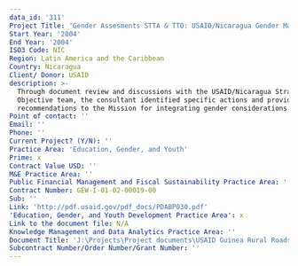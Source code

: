 ```yaml
---
data_id: '311'
Project Title: 'Gender Assesments STTA & TTO: USAID/Nicaragua Gender Mainstreaming (TDY 30)'
Start Year: '2004'
End Year: '2004'
ISO3 Code: NIC
Region: Latin America and the Caribbean
Country: Nicaragua
Client/ Donor: USAID
description: >-
  Through document review and discussions with the USAID/Nicaragua Strategic
  Objective team, the consultant identified specific actions and provided
  recommendations to the Mission for integrating gender considerations.
Point of contact: ''
Email: ''
Phone: ''
Current Project? (Y/N): ''
Practice Area: 'Education, Gender, and Youth'
Prime: x
Contract Value USD: ''
M&E Practice Area: ''
Public Financial Management and Fiscal Sustainability Practice Area: ''
Contract Number: GEW-I-01-02-00019-00
Sub: ''
Link: 'http://pdf.usaid.gov/pdf_docs/PDABP030.pdf'
'Education, Gender, and Youth Development Practice Area': x
Link to the document file: N/A
Knowledge Management and Data Analytics Practice Area: ''
Document Title: 'J:\Projects\Project documents\USAID Guinea Rural Roads'
Subcontract Number/Order Number/Grant Number: ''
---
```

